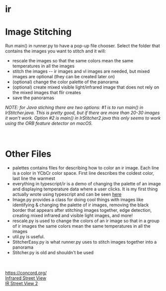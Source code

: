 # ir
<div>
  <h1>Image Stitching</h1>
  <div>Run main() in runner.py to have a pop-up file chooser. Select the folder that contains the images you want to stitch and it will:</div>
  <ul>
    <li>rescale the images so that the same colors mean the same temperatures in all the images</li>
    <li>stitch the images -- ir images and vl images are needed, but mixed images are optional (they can be created later on)</li>
    <li>(optional) change the color palette of the panorama</li>
    <li>(optional) create mixed visible light/infrared image that does not rely on the mixed images that flir creates</li>
    <li>save the panoramas</li>
  </ul>
  <div><i>NOTE: for Java stiching there are two options: #1 is to run main() in IrStitcher.java. This is pretty good, but if there are more than 20-30 images it won't work. Option #2 is main() in IrStitcher2.java this only seems to work using the ORB feature detector on macOS.</i></div>
  <br>
  <br>
  <h1>Other Files</h1>
  <ul>
    <li>palettes contains files for describing how to color an ir image. Each line is a color in YCbCr color space. First line describes the coldest color, last line the warmest</li>
    <li>everything in typescript/ir is a demo of changing the palette of an image and displaying temperature data where a user clicks. It 
  is my first thing actually wrote using typescript and can be seen <a href="https://amdecker.github.io/ir/typescript-ir/">here</a></li>
    <li>Image.py provides a class for doing cool things with images like identifying & changing the palette of ir images, removing the black border that appears after stitching images together, edge detection, creating mixed infrared and visible light images, and more!</li>
    <li>rescale.py is used to change the colors of an ir image so that in a group of ir images the same colors mean the same temperatures in all the images</li>
    <li>util.py is useful.</li>
    <li>StitcherEasy.py is what runner.py uses to stitch images together into a panorama</li>
    <li>Stitcher.py is old and shouldn't be used</li>
   </ul>
  <br>
  <br>
  <a href="https://concord.org/">https://concord.org/</a>
  <br>
  <a href="http://energy.concord.org/isv/">Infrared Street View</a>
  <br>
  <a href="https://charxie.github.io/irstreetview/index.html">IR Street View 2</a>
</div>
